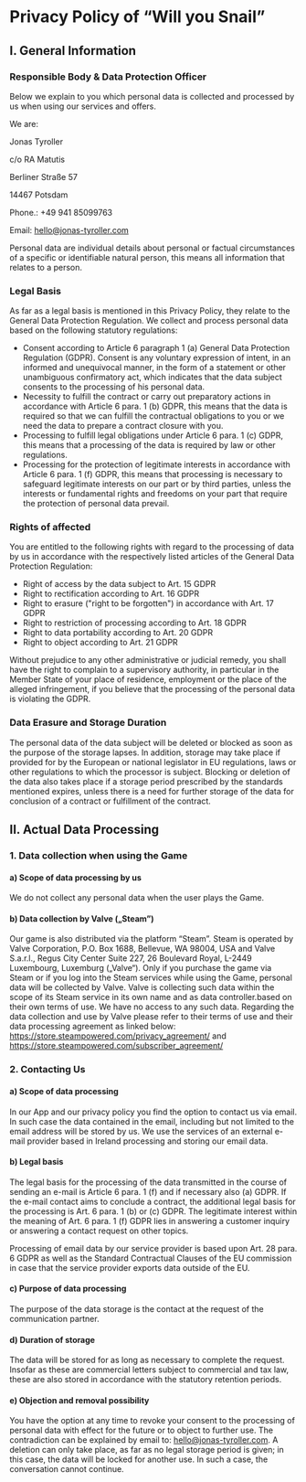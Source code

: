 # Privacy Policy of “Will you Snail”

## I. General Information

### Responsible Body & Data Protection Officer

Below we explain to you which personal data is collected and processed by us when using our services and offers. 

We are:

Jonas Tyroller

c/o RA Matutis

Berliner Straße 57

14467 Potsdam

Phone.: +49 941 85099763

Email: hello@jonas-tyroller.com

Personal data are individual details about personal or factual circumstances of a specific or identifiable natural person, this means all information that relates to a person.

### Legal Basis

As far as a legal basis is mentioned in this Privacy Policy, they relate to the General Data Protection Regulation. We collect and process personal data based on the following statutory regulations:
- Consent according to Article 6 paragraph 1 (a) General Data Protection Regulation (GDPR). Consent is any voluntary expression of intent, in an informed and unequivocal manner, in the form of a statement or other unambiguous confirmatory act, which indicates that the data subject consents to the processing of his personal data. 
- Necessity to fulfill the contract or carry out preparatory actions in accordance with Article 6 para. 1 (b) GDPR, this means that the data is required so that we can fulfill the contractual obligations to you or we need the data to prepare a contract closure with you.
- Processing to fulfill legal obligations under Article 6 para. 1 (c) GDPR, this means that a processing of the data is required by law or other regulations.
- Processing for the protection of legitimate interests in accordance with Article 6 para. 1 (f) GDPR, this means that processing is necessary to safeguard legitimate interests on our part or by third parties, unless the interests or fundamental rights and freedoms on your part that require the protection of personal data prevail.

### Rights of affected

You are entitled to the following rights with regard to the processing of data by us in accordance with the respectively listed articles of the General Data Protection Regulation:

- Right of access by the data subject to Art. 15 GDPR
- Right to rectification according to Art. 16 GDPR
- Right to erasure ("right to be forgotten") in accordance with Art. 17 GDPR
- Right to restriction of processing according to Art. 18 GDPR
- Right to data portability according to Art. 20 GDPR
- Right to object according to Art. 21 GDPR

Without prejudice to any other administrative or judicial remedy, you shall have the right to complain to a supervisory authority, in particular in the Member State of your place of residence, employment or the place of the alleged infringement, if you believe that the processing of the personal data is violating the GDPR.

### Data Erasure and Storage Duration

The personal data of the data subject will be deleted or blocked as soon as the purpose of the storage lapses. In addition, storage may take place if provided for by the European or national legislator in EU regulations, laws or other regulations to which the processor is subject. Blocking or deletion of the data also takes place if a storage period prescribed by the standards mentioned expires, unless there is a need for further storage of the data for conclusion of a contract or fulfillment of the contract.

## II. Actual Data Processing

### 1. Data collection when using the Game

#### a) Scope of data processing by us

We do not collect any personal data when the user plays the Game. 

#### b) Data collection by Valve („Steam”)

Our game is also distributed via the platform “Steam”. Steam is operated by Valve Corporation, P.O. Box 1688, Bellevue, WA 98004, USA and Valve S.a.r.l., Regus City Center Suite 227, 26 Boulevard Royal, L-2449 Luxembourg, Luxemburg („Valve“). Only if you purchase the game via Steam or if you log into the Steam services while using the Game, personal data will be collected by Valve. Valve is collecting such data within the scope of its Steam service in its own name and as data controller.based on their own terms of use. We have no access to any such data. Regarding the data collection and use by Valve please refer to their terms of use and their data processing agreement as linked below:
https://store.steampowered.com/privacy_agreement/ and https://store.steampowered.com/subscriber_agreement/

### 2. Contacting Us

#### a) Scope of data processing

In our App and our privacy policy you find the option to contact us via email. In such case the data contained in the email, including but not limited to the email address will be stored by us. 
We use the services of an external e-mail provider based in Ireland processing and storing our email data.

#### b) Legal basis

The legal basis for the processing of the data transmitted in the course of sending an e-mail is Article 6 para. 1 (f) and if necessary also (a) GDPR. If the e-mail contact aims to conclude a contract, the additional legal basis for the processing is Art. 6 para. 1 (b) or (c) GDPR.
The legitimate interest within the meaning of Art. 6 para. 1 (f) GDPR lies in answering a customer inquiry or answering a contact request on other topics.

Processing of email data by our service provider is based upon Art. 28 para. 6 GDPR as well as the Standard Contractual Clauses of the EU commission in case that the service provider exports data outside of the EU. 

#### c) Purpose of data processing

The purpose of the data storage is the contact at the request of the communication partner.

#### d) Duration of storage

The data will be stored for as long as necessary to complete the request. Insofar as these are commercial letters subject to commercial and tax law, these are also stored in accordance with the statutory retention periods.

#### e) Objection and removal possibility

You have the option at any time to revoke your consent to the processing of personal data with effect for the future or to object to further use. The contradiction can be explained by email to: hello@jonas-tyroller.com. A deletion can only take place, as far as no legal storage period is given; in this case, the data will be locked for another use. In such a case, the conversation cannot continue.
